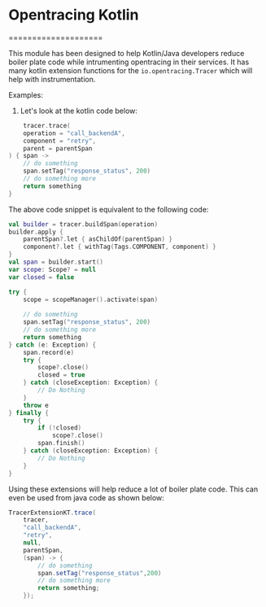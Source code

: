 # Opentracing Kotlin
====================

This module has been designed to help Kotlin/Java developers reduce boiler plate code while intrumenting opentracing in
their services. It has many kotlin extension functions for the `io.opentracing.Tracer`
which will help with instrumentation.

Examples:

1) Let's look at the kotlin code below:

```kotlin
    tracer.trace(
    operation = "call_backendA",
    component = "retry",
    parent = parentSpan
) { span ->
    // do something
    span.setTag("response_status", 200)
    // do something more
    return something
}
```

The above code snippet is equivalent to the following code:

```kotlin
val builder = tracer.buildSpan(operation)
builder.apply {
    parentSpan?.let { asChildOf(parentSpan) }
    component?.let { withTag(Tags.COMPONENT, component) }
}
val span = builder.start()
var scope: Scope? = null
var closed = false

try {
    scope = scopeManager().activate(span)
    
    // do something
    span.setTag("response_status", 200)
    // do something more
    return something
} catch (e: Exception) {
    span.record(e)
    try {
        scope?.close()
        closed = true
    } catch (closeException: Exception) {
        // Do Nothing
    }
    throw e
} finally {
    try {
        if (!closed)
            scope?.close()
        span.finish()
    } catch (closeException: Exception) {
        // Do Nothing
    }
}
```

Using these extensions will help reduce a lot of boiler plate code. This can even be used from java code as shown below:

```java
TracerExtensionKT.trace(
    tracer,
    "call_backendA",
    "retry",
    null,
    parentSpan,
    (span) -> {
        // do something
        span.setTag("response_status",200)
        // do something more
        return something;
    });
```
